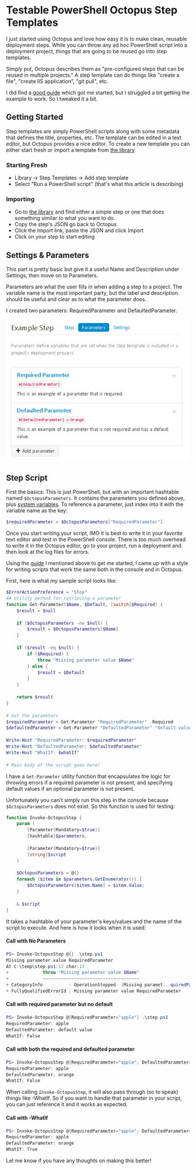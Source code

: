 # Testable PowerShell Octopus Step Templates

I just started using Octopus and love how easy it is to make clean, reusable deployment steps. While you can throw any ad hoc PowerShell script into a deployment project, things that are going to be reused go into step templates. 

Simply put, Octopus describes them as "pre-configured steps that can be reused in multiple projects." A step template can do things like "create a file", "create IIS application", "git pull", etc. 

I did find a [good guide](http://www.lavinski.me/making-great-octopus-powershell-step-templates/) which got me started, but I struggled a bit getting the example to work. So I tweaked it a bit.

## Getting Started 
Step templates are simply PowerShell scripts along with some metadata that defines the title, properties, etc. The template can be edited in a text editor, but Octopus provides a nice editor. To create a new template you can either start fresh or import a template from [the library](https://library.octopusdeploy.com/#!/listing)

### Starting Fresh
* Library -> Step Templates -> Add step template
* Select "Run a PowerShell script" (that's what this article is describing)

### Importing
* Go to [the library](https://library.octopusdeploy.com/#!/listing) and find either a simple step or one that does something similar to what you want to do. 
* Copy the step's JSON go back to Octopus
* Click the Import link, paste the JSON and click Import
* Click on your step to start editing


## Settings & Parameters
This part is pretty basic but give it a useful Name and Description under Settings, then move on to Parameters.

Parameters are what the user fills in when adding a step to a project. The variable name is the most important party, but the label and description should be useful and clear as to what the parameter does.

I created two parameters: RequiredParameter and DefaultedParameter.

![Parameter Editor](/images/OctopusParameters.png)

## Step Script 
First the basics: This is just PowerShell, but with an important hashtable named `$OctopusParameters`. It contains the parameters you defined above, plus [system variables](http://docs.octopusdeploy.com/display/OD/System+variables). To reference a parameter, just index into it with the variable name as the key: 

```powershell
$requiredParameter = $OctopusParameters["RequiredParameter"]
```

Once you start writing your script, IMO it is best to write it in your favorite text editor and test in the PowerShell console. There is too much overhead to write it in the Octopus editor, go to your project, run a deployment and then look at the log files for errors.

Using the [guide](http://www.lavinski.me/making-great-octopus-powershell-step-templates/) I mentioned above to get me started, I came up with a style for writing scripts that work the same both in the console and in Octopus.

First, here is what my sample script looks like:

```powershell
$ErrorActionPreference = "Stop" 
## Utility method for retrieving a parameter
function Get-Parameter($Name, $Default, [switch]$Required) {
    $result = $null

    if ($OctopusParameters -ne $null) {
        $result = $OctopusParameters[$Name]
    }

    if ($result -eq $null) {
        if ($Required) {
            throw "Missing parameter value $Name"
        } else {
            $result = $Default
        }
    }

    return $result
}

# Get the parameters
$requiredParameter = Get-Parameter "RequiredParameter" -Required
$defaultedParameter = Get-Parameter "DefaultedParameter" "default value"

Write-Host "RequiredParameter: $requiredParameter"
Write-Host "DefaultedParameter: $defaultedParameter"
Write-Host "WhatIf: $whatIf"

# Main body of the script goes here!
```

I have a `Get-Parameter` utility function that encapsulates the logic for throwing errors if a required parameter is not present, and specifying default values if an optional parameter is not present.

Unfortunately you can't simply run this step in the console because `$OctopusParameters` does not exist. So this function is used for testing:

```powershell
function Invoke-OctopusStep {
	param (
		[Parameter(Mandatory=$true)]
		[hashtable]$parameters,

		[Parameter(Mandatory=$true)]
		[string]$script
	)
	
	$OctopusParameters = @{}
	foreach ($item in $parameters.GetEnumerator()) {
		$OctopusParameters[$item.Name] = $item.Value;
	}

	& $script
}
```

It takes a hashtable of your parameter's keys/values and the name of the script to execute. And here is how it looks when it is used:

#### Call with No Parameters
```powershell
PS> Invoke-OctopusStep @{} .\step.ps1
Missing parameter value RequiredParameter
At C:\temp\step.ps1:12 char:13
+             throw "Missing parameter value $Name"
+             ~~~~~~~~~~~~~~~~~~~~~~~~~~~~~~~~~~~~~
+ CategoryInfo          : OperationStopped: (Missing paramet...quiredParameter:String) [], RuntimeException
+ FullyQualifiedErrorId : Missing parameter value RequiredParameter
```

#### Call with required parameter but no default
```powershell
PS> Invoke-OctopusStep @{RequiredParameter="apple"} .\step.ps1
RequiredParameter: apple
DefaultedParameter: default value
WhatIf: False
```
    
#### Call with both the required and defaulted parameter
```powershell
PS> Invoke-OctopusStep @{RequiredParameter="apple"; DefaultedParameter="orange"} .\step.ps1
RequiredParameter: apple
DefaultedParameter: orange
WhatIf: False
```

When calling `Invoke-OctopusStep`, it will also pass through (so to speak) things like -WhatIf. So if you want to handle that parameter in your script, you can just reference it and it works as expected.

#### Call with -WhatIf
```powershell
PS> Invoke-OctopusStep @{RequiredParameter="apple"; DefaultedParameter="orange"} .\step.ps1 -WhatIf
RequiredParameter: apple
DefaultedParameter: orange
WhatIf: True
```


Let me know if you have any thoughts on making this better!

